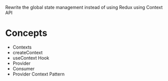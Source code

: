 Rewrite the global state management instead of using Redux using Context API


# Concepts

- Contexts
- createContext
- useContext Hook
- Provider
- Consumer
- Provider Context Pattern